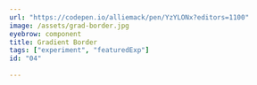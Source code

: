 ```yaml
---
url: "https://codepen.io/alliemack/pen/YzYLONx?editors=1100"
image: /assets/grad-border.jpg
eyebrow: component
title: Gradient Border
tags: ["experiment", "featuredExp"]
id: "04"
  
---
```

